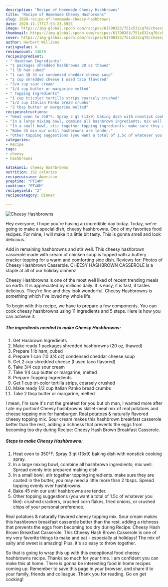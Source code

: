 ```yaml
---
description: "Recipe of Homemade Cheesy Hashbrowns"
title: "Recipe of Homemade Cheesy Hashbrowns"
slug: 2698-recipe-of-homemade-cheesy-hashbrowns
date: 2020-11-17T17:53:23.592Z
image: https://img-global.cpcdn.com/recipes/61790383/751x532cq70/cheesy-hashbrowns-recipe-main-photo.jpg
thumbnail: https://img-global.cpcdn.com/recipes/61790383/751x532cq70/cheesy-hashbrowns-recipe-main-photo.jpg
cover: https://img-global.cpcdn.com/recipes/61790383/751x532cq70/cheesy-hashbrowns-recipe-main-photo.jpg
author: Herbert Williams
ratingvalue: 4
reviewcount: 43676
recipeingredient:
- " Hasbrown Ingredients"
- "1 packages shredded hashbrowns 20 oz thawed"
- "1 lb ham cubed"
- "1 can 10 34 oz condensed cheddar cheese soup"
- "2 cup shredded cheese I used taco flavored"
- "3/4 cup sour cream"
- "1/4 cup butter or margarine melted"
- " Topping Ingredients"
- "1 cup tricolor tortilla strips coarsely crushed"
- "1/2 cup Italian Panko bread crumbs"
- "2 tbsp butter or margarine melted"
recipeinstructions:
- "Heat oven to 350°F. Spray 3 qt (13x9) baking dish with nonstick cooking spray."
- "In a large mixing bowl, combine all hashbrown ingredients; mix well. Spread evenly into prepared making dish."
- "In a small bowl, stir together topping ingredients. make sure they are coated in the butter, you may need a little more than 2 tbsps. Spread topping evenly over hashbrowns."
- "Bake 45 min our until hashbrowns are tender."
- "Other topping suggestions (you want a total of 1.5c of whatever you like): crushed crackers, crushed corn flakes, fried onions, or crushed chips of your personal preference."
categories:
- Recipe
tags:
- cheesy
- hashbrowns

katakunci: cheesy hashbrowns 
nutrition: 192 calories
recipecuisine: American
preptime: "PT14M"
cooktime: "PT46M"
recipeyield: "2"
recipecategory: Dinner

---
```



![Cheesy Hashbrowns](https://img-global.cpcdn.com/recipes/61790383/751x532cq70/cheesy-hashbrowns-recipe-main-photo.jpg)

Hey everyone, I hope you're having an incredible day today. Today, we're going to make a special dish, cheesy hashbrowns. One of my favorites food recipes. For mine, I will make it a little bit tasty. This is gonna smell and look delicious.

Add in remaining hashbrowns and stir well. This cheesy hashbrown casserole made with cream of chicken soup is topped with a buttery cracker topping for a warm and comforting side dish. Reviews for: Photos of Cheesy Hashbrown Casserole. CHEESY HASHBROWN CASSEROLE is a staple at all of our holiday dinners!

Cheesy Hashbrowns is one of the most well liked of recent trending meals on earth. It is appreciated by millions daily. It is easy, it is fast, it tastes delicious. They're fine and they look wonderful. Cheesy Hashbrowns is something which I've loved my whole life.


To begin with this recipe, we have to prepare a few components. You can cook cheesy hashbrowns using 11 ingredients and 5 steps. Here is how you can achieve it.

<!--inarticleads1-->

##### The ingredients needed to make Cheesy Hashbrowns:

1. Get  Hasbrown Ingredients
1. Make ready 1 packages shredded hashbrowns (20 oz, thawed)
1. Prepare 1 lb ham, cubed
1. Prepare 1 can (10 3/4 oz) condensed cheddar cheese soup
1. Get 2 cup shredded cheese (I used taco flavored)
1. Take 3/4 cup sour cream
1. Take 1/4 cup butter or margarine, melted
1. Prepare  Topping Ingredients
1. Get 1 cup tri-color tortilla strips, coarsely crushed
1. Make ready 1/2 cup Italian Panko bread crumbs
1. Take 2 tbsp butter or margarine, melted


I mean, I&#39;m sure it&#39;s not the greatest for you but oh man, I wanted more after I ate my portion! Cheesy hashbrowns skillet-meal mix of real potatoes and cheese topping mix for hamburger. Real potatoes &amp; naturally flavored cheesy topping mix. Sour cream makes this hashbrown breakfast casserole better than the rest, adding a richness that prevents the eggs from becoming too dry during Recipe: Cheesy Hash Brown Breakfast Casserole. 

<!--inarticleads2-->

##### Steps to make Cheesy Hashbrowns:

1. Heat oven to 350°F. Spray 3 qt (13x9) baking dish with nonstick cooking spray.
1. In a large mixing bowl, combine all hashbrown ingredients; mix well. Spread evenly into prepared making dish.
1. In a small bowl, stir together topping ingredients. make sure they are coated in the butter, you may need a little more than 2 tbsps. Spread topping evenly over hashbrowns.
1. Bake 45 min our until hashbrowns are tender.
1. Other topping suggestions (you want a total of 1.5c of whatever you like): crushed crackers, crushed corn flakes, fried onions, or crushed chips of your personal preference.


Real potatoes &amp; naturally flavored cheesy topping mix. Sour cream makes this hashbrown breakfast casserole better than the rest, adding a richness that prevents the eggs from becoming too dry during Recipe: Cheesy Hash Brown Breakfast Casserole. This Cheesy Hash Brown Casserole is one of my very favorite things to make and eat - especially at holidays! The mix of salty and sweet is amazing! Plus, it&#39;s so easy to throw together. 

So that is going to wrap this up with this exceptional food cheesy hashbrowns recipe. Thanks so much for your time. I am confident you can make this at home. There is gonna be interesting food in home recipes coming up. Remember to save this page in your browser, and share it to your family, friends and colleague. Thank you for reading. Go on get cooking!
